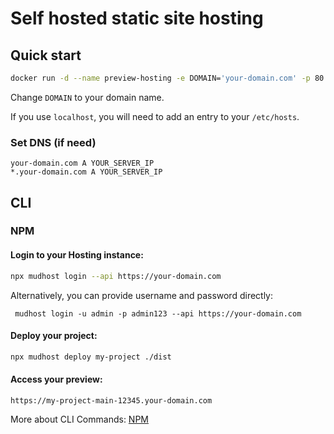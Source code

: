 # Self hosted static site hosting

## Quick start

```bash
docker run -d --name preview-hosting -e DOMAIN='your-domain.com' -p 80:80 jamaks/hosting:latest
```

Change `DOMAIN` to your domain name.

If you use `localhost`, you will need to add an entry to your `/etc/hosts`.

### Set DNS (if need)

```
your-domain.com A YOUR_SERVER_IP
*.your-domain.com A YOUR_SERVER_IP
```


## CLI

### NPM

#### Login to your Hosting instance:

```bash
npx mudhost login --api https://your-domain.com
```

Alternatively, you can provide username and password directly:
```
 mudhost login -u admin -p admin123 --api https://your-domain.com
```

#### Deploy your project:

```bash
npx mudhost deploy my-project ./dist
```

#### Access your preview:

```text
https://my-project-main-12345.your-domain.com
```

More about CLI Commands: [NPM](/npm)